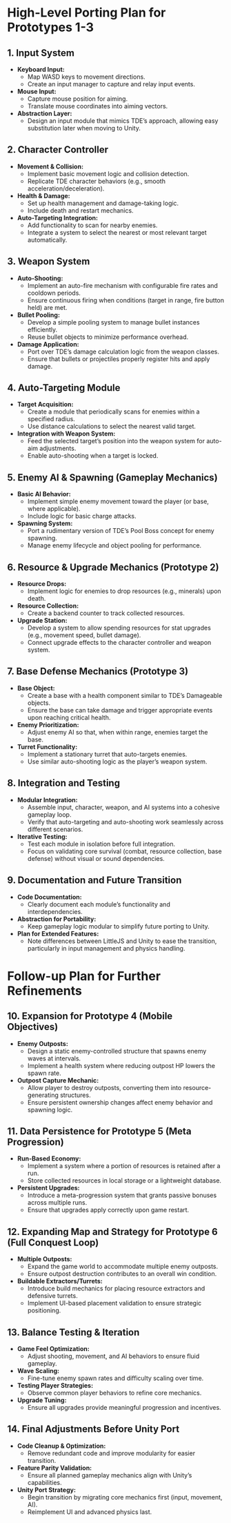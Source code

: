 # High-Level Porting Plan for Prototypes 1-3

## 1. Input System
- **Keyboard Input:** 
  - Map WASD keys to movement directions.
  - Create an input manager to capture and relay input events.
- **Mouse Input:** 
  - Capture mouse position for aiming.
  - Translate mouse coordinates into aiming vectors.
- **Abstraction Layer:** 
  - Design an input module that mimics TDE’s approach, allowing easy substitution later when moving to Unity.

## 2. Character Controller
- **Movement & Collision:**
  - Implement basic movement logic and collision detection.
  - Replicate TDE character behaviors (e.g., smooth acceleration/deceleration).
- **Health & Damage:**
  - Set up health management and damage-taking logic.
  - Include death and restart mechanics.
- **Auto-Targeting Integration:**
  - Add functionality to scan for nearby enemies.
  - Integrate a system to select the nearest or most relevant target automatically.

## 3. Weapon System
- **Auto-Shooting:**
  - Implement an auto-fire mechanism with configurable fire rates and cooldown periods.
  - Ensure continuous firing when conditions (target in range, fire button held) are met.
- **Bullet Pooling:**
  - Develop a simple pooling system to manage bullet instances efficiently.
  - Reuse bullet objects to minimize performance overhead.
- **Damage Application:**
  - Port over TDE’s damage calculation logic from the weapon classes.
  - Ensure that bullets or projectiles properly register hits and apply damage.

## 4. Auto-Targeting Module
- **Target Acquisition:**
  - Create a module that periodically scans for enemies within a specified radius.
  - Use distance calculations to select the nearest valid target.
- **Integration with Weapon System:**
  - Feed the selected target’s position into the weapon system for auto-aim adjustments.
  - Enable auto-shooting when a target is locked.

## 5. Enemy AI & Spawning (Gameplay Mechanics)
- **Basic AI Behavior:**
  - Implement simple enemy movement toward the player (or base, where applicable).
  - Include logic for basic charge attacks.
- **Spawning System:**
  - Port a rudimentary version of TDE’s Pool Boss concept for enemy spawning.
  - Manage enemy lifecycle and object pooling for performance.

## 6. Resource & Upgrade Mechanics (Prototype 2)
- **Resource Drops:**
  - Implement logic for enemies to drop resources (e.g., minerals) upon death.
- **Resource Collection:**
  - Create a backend counter to track collected resources.
- **Upgrade Station:**
  - Develop a system to allow spending resources for stat upgrades (e.g., movement speed, bullet damage).
  - Connect upgrade effects to the character controller and weapon system.

## 7. Base Defense Mechanics (Prototype 3)
- **Base Object:**
  - Create a base with a health component similar to TDE’s Damageable objects.
  - Ensure the base can take damage and trigger appropriate events upon reaching critical health.
- **Enemy Prioritization:**
  - Adjust enemy AI so that, when within range, enemies target the base.
- **Turret Functionality:**
  - Implement a stationary turret that auto-targets enemies.
  - Use similar auto-shooting logic as the player’s weapon system.

## 8. Integration and Testing
- **Modular Integration:**
  - Assemble input, character, weapon, and AI systems into a cohesive gameplay loop.
  - Verify that auto-targeting and auto-shooting work seamlessly across different scenarios.
- **Iterative Testing:**
  - Test each module in isolation before full integration.
  - Focus on validating core survival (combat, resource collection, base defense) without visual or sound dependencies.

## 9. Documentation and Future Transition
- **Code Documentation:**
  - Clearly document each module’s functionality and interdependencies.
- **Abstraction for Portability:**
  - Keep gameplay logic modular to simplify future porting to Unity.
- **Plan for Extended Features:**
  - Note differences between LittleJS and Unity to ease the transition, particularly in input management and physics handling.

# Follow-up Plan for Further Refinements

## 10. Expansion for Prototype 4 (Mobile Objectives)
- **Enemy Outposts:**
  - Design a static enemy-controlled structure that spawns enemy waves at intervals.
  - Implement a health system where reducing outpost HP lowers the spawn rate.
- **Outpost Capture Mechanic:**
  - Allow player to destroy outposts, converting them into resource-generating structures.
  - Ensure persistent ownership changes affect enemy behavior and spawning logic.

## 11. Data Persistence for Prototype 5 (Meta Progression)
- **Run-Based Economy:**
  - Implement a system where a portion of resources is retained after a run.
  - Store collected resources in local storage or a lightweight database.
- **Persistent Upgrades:**
  - Introduce a meta-progression system that grants passive bonuses across multiple runs.
  - Ensure that upgrades apply correctly upon game restart.

## 12. Expanding Map and Strategy for Prototype 6 (Full Conquest Loop)
- **Multiple Outposts:**
  - Expand the game world to accommodate multiple enemy outposts.
  - Ensure outpost destruction contributes to an overall win condition.
- **Buildable Extractors/Turrets:**
  - Introduce build mechanics for placing resource extractors and defensive turrets.
  - Implement UI-based placement validation to ensure strategic positioning.

## 13. Balance Testing & Iteration
- **Game Feel Optimization:**
  - Adjust shooting, movement, and AI behaviors to ensure fluid gameplay.
- **Wave Scaling:**
  - Fine-tune enemy spawn rates and difficulty scaling over time.
- **Testing Player Strategies:**
  - Observe common player behaviors to refine core mechanics.
- **Upgrade Tuning:**
  - Ensure all upgrades provide meaningful progression and incentives.

## 14. Final Adjustments Before Unity Port
- **Code Cleanup & Optimization:**
  - Remove redundant code and improve modularity for easier transition.
- **Feature Parity Validation:**
  - Ensure all planned gameplay mechanics align with Unity’s capabilities.
- **Unity Port Strategy:**
  - Begin transition by migrating core mechanics first (input, movement, AI).
  - Reimplement UI and advanced physics last.


